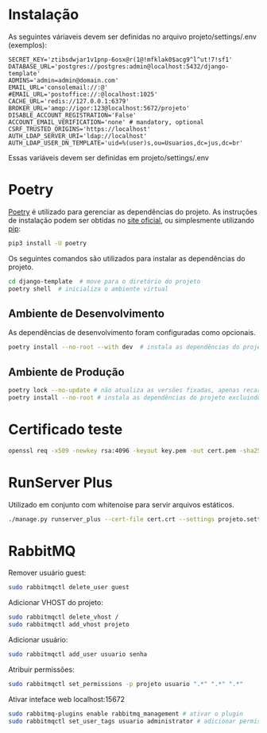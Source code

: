 Instalação
==========

As seguintes váriaveis devem ser definidas no arquivo projeto/settings/.env (exemplos):

    SECRET_KEY='ztibsdwjar1v1pnp-6osx@r(1@!mfklak0$acg9^l^ut!7!sf1'
    DATABASE_URL='postgres://postgres:admin@localhost:5432/django-template'
    ADMINS='admin=admin@domain.com'
    EMAIL_URL='consolemail://:@'
    #EMAIL_URL='postoffice://:@localhost:1025'
    CACHE_URL='redis://127.0.0.1:6379'
    BROKER_URL='amqp://igor:123@localhost:5672/projeto'
    DISABLE_ACCOUNT_REGISTRATION='False'
    ACCOUNT_EMAIL_VERIFICATION='none' # mandatory, optional
    CSRF_TRUSTED_ORIGINS='https://localhost'
    AUTH_LDAP_SERVER_URI='ldap://localhost'
    AUTH_LDAP_USER_DN_TEMPLATE='uid=%(user)s,ou=Usuarios,dc=jus,dc=br'

Essas variáveis devem ser definidas em projeto/settings/.env


Poetry
======

[Poetry](https://python-poetry.org/) é utilizado para gerenciar as dependências do projeto. As instruções de
instalação podem ser obtidas no [site oficial](https://python-poetry.org/docs/#installing-with-pipx), ou
simplesmente utilizando [pip](https://pip.pypa.io/en/stable/):

```bash
pip3 install -U poetry
```

Os seguintes comandos são utilizados para instalar as dependências do projeto.

```bash
cd django-template  # move para o diretório do projeto
poetry shell  # inicializa o ambiente virtual
```

Ambiente de Desenvolvimento
---------------------------

As dependências de desenvolvimento foram configuradas como opcionais.

```bash
poetry install --no-root --with dev  # instala as dependências do projeto incluindo as de desenvolvimento
```

Ambiente de Produção
--------------------

```bash
poetry lock --no-update # não atualiza as versões fixadas, apenas recarrega o lock file
poetry install --no-root # instala as dependências do projeto excluindo as de desenvolvimento
```

Certificado teste
=================

```bash
openssl req -x509 -newkey rsa:4096 -keyout key.pem -out cert.pem -sha256 -days 365
```

RunServer Plus
==============

Utilizado em conjunto com whitenoise para servir arquivos estáticos.


```bash
./manage.py runserver_plus --cert-file cert.crt --settings projeto.settings.whitenoise 0.0.0.0:8000
```

RabbitMQ
========

Remover usuário guest:

```bash
sudo rabbitmqctl delete_user guest
```

Adicionar VHOST do projeto:

```bash
sudo rabbitmqctl delete_vhost /
sudo rabbitmqctl add_vhost projeto
```

Adicionar usuário:

```bash
sudo rabbitmqctl add_user usuario senha
```

Atribuir permissões:

```bash
sudo rabbitmqctl set_permissions -p projeto usuario ".*" ".*" ".*"
```

Ativar inteface web localhost:15672

```bash
sudo rabbitmq-plugins enable rabbitmq_management # ativar o plugin
sudo rabbitmqctl set_user_tags usuario administrator # adicionar permissão ao usuário
```